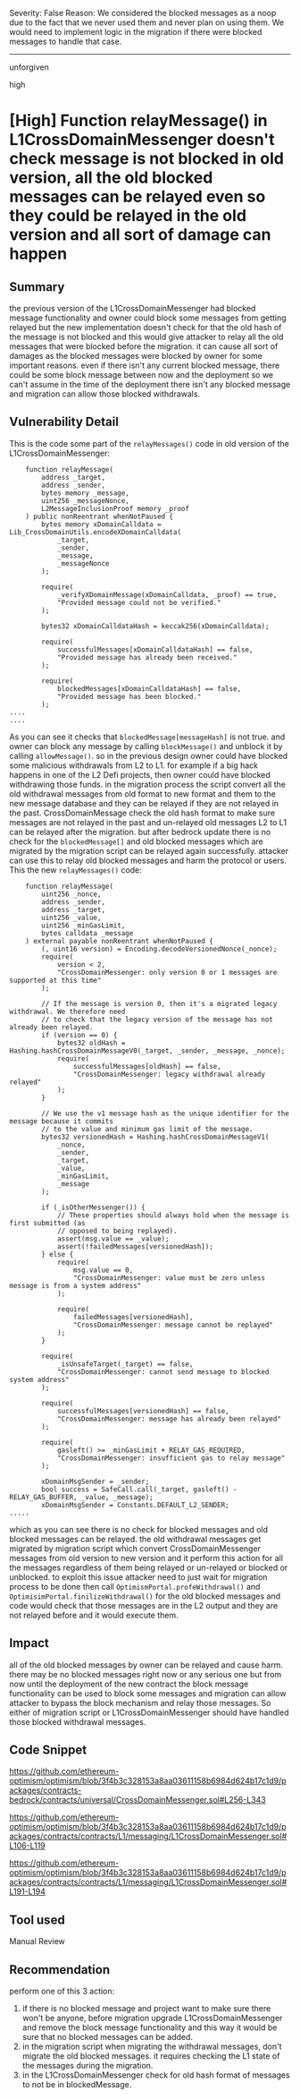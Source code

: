 Severity: False
Reason: We considered the blocked messages as a noop due to the fact that we never used them and never plan on using them. We would need to implement logic in the migration if there were blocked messages to handle that case.

---

unforgiven

high

# [High] Function relayMessage() in L1CrossDomainMessenger doesn't check message is not blocked in old version, all the old blocked messages can be relayed even so they could be relayed in the old version and all sort of damage can happen

## Summary
the previous version of the L1CrossDomainMessenger had blocked message functionality and owner could block some messages from getting relayed but the new implementation doesn't check for that the old hash of the message is not blocked and this would give attacker to relay all the old messages that were blocked before the migration. it can cause all sort of damages as the blocked messages were blocked by owner for some important reasons. even if there isn't any current blocked message, there could be some block message between now and the deployment so we can't assume in the time of the deployment there isn't any blocked message and migration can allow those blocked withdrawals.

## Vulnerability Detail
This is the code some part of the `relayMessages()` code in old version of the L1CrossDomainMessenger:
```solidity
    function relayMessage(
        address _target,
        address _sender,
        bytes memory _message,
        uint256 _messageNonce,
        L2MessageInclusionProof memory _proof
    ) public nonReentrant whenNotPaused {
        bytes memory xDomainCalldata = Lib_CrossDomainUtils.encodeXDomainCalldata(
            _target,
            _sender,
            _message,
            _messageNonce
        );

        require(
            _verifyXDomainMessage(xDomainCalldata, _proof) == true,
            "Provided message could not be verified."
        );

        bytes32 xDomainCalldataHash = keccak256(xDomainCalldata);

        require(
            successfulMessages[xDomainCalldataHash] == false,
            "Provided message has already been received."
        );

        require(
            blockedMessages[xDomainCalldataHash] == false,
            "Provided message has been blocked."
        );
....
....
```
As you can see it checks that `blockedMessage[messageHash]` is not true. and owner can block any message by calling `blockMessage()` and unblock it by calling `allowMessage()`. so in the previous design owner could have blocked some malicious withdrawals from L2 to L1. for example if a big hack happens in one of the L2 Defi projects, then owner could have blocked withdrawing those funds.
in the migration process the script convert all the old withdrawal messages from old format to new format and them to the new message database and they can be relayed if they are not relayed in the past. CrossDomainMessage check the old hash format to make sure messages are not relayed in the past and un-relayed old messages L2 to L1 can be relayed after the migration.
but after bedrock update there is no check for the `blockedMessage[]` and old blocked messages which are migrated by the migration script can be relayed again successfully.
attacker can use this to relay old blocked messages and harm the protocol or users. This the new `relayMessages()` code:
```solidity
    function relayMessage(
        uint256 _nonce,
        address _sender,
        address _target,
        uint256 _value,
        uint256 _minGasLimit,
        bytes calldata _message
    ) external payable nonReentrant whenNotPaused {
        (, uint16 version) = Encoding.decodeVersionedNonce(_nonce);
        require(
            version < 2,
            "CrossDomainMessenger: only version 0 or 1 messages are supported at this time"
        );

        // If the message is version 0, then it's a migrated legacy withdrawal. We therefore need
        // to check that the legacy version of the message has not already been relayed.
        if (version == 0) {
            bytes32 oldHash = Hashing.hashCrossDomainMessageV0(_target, _sender, _message, _nonce);
            require(
                successfulMessages[oldHash] == false,
                "CrossDomainMessenger: legacy withdrawal already relayed"
            );
        }

        // We use the v1 message hash as the unique identifier for the message because it commits
        // to the value and minimum gas limit of the message.
        bytes32 versionedHash = Hashing.hashCrossDomainMessageV1(
            _nonce,
            _sender,
            _target,
            _value,
            _minGasLimit,
            _message
        );

        if (_isOtherMessenger()) {
            // These properties should always hold when the message is first submitted (as
            // opposed to being replayed).
            assert(msg.value == _value);
            assert(!failedMessages[versionedHash]);
        } else {
            require(
                msg.value == 0,
                "CrossDomainMessenger: value must be zero unless message is from a system address"
            );

            require(
                failedMessages[versionedHash],
                "CrossDomainMessenger: message cannot be replayed"
            );
        }

        require(
            _isUnsafeTarget(_target) == false,
            "CrossDomainMessenger: cannot send message to blocked system address"
        );

        require(
            successfulMessages[versionedHash] == false,
            "CrossDomainMessenger: message has already been relayed"
        );

        require(
            gasleft() >= _minGasLimit + RELAY_GAS_REQUIRED,
            "CrossDomainMessenger: insufficient gas to relay message"
        );

        xDomainMsgSender = _sender;
        bool success = SafeCall.call(_target, gasleft() - RELAY_GAS_BUFFER, _value, _message);
        xDomainMsgSender = Constants.DEFAULT_L2_SENDER;
.....
```
which as you can see there is no check for blocked messages and old blocked messages can be relayed.
the old withdrawal messages get migrated by migration script which convert CrossDomainMessenger messages from old version to new version and it perform this action for all the messages regardless of them being relayed or un-relayed or blocked or unblocked.
to exploit this issue attacker need to just wait for migration process to be done then call `OptimismPortal.profeWithdrawal()` and `OptimisimPortal.finilizeWithdrawal()` for the old blocked messages and code would check that those messages are in the L2 output and they are not relayed before and it would execute them.

## Impact
all of the old blocked messages by owner can be relayed and cause harm. there may be no blocked messages right now or any serious one but from now until the deployment of the new contract the block message functionality can be used to block some messages and migration can allow attacker to bypass the block mechanism and relay those messages.
So either of migration script or L1CrossDomainMessenger should have handled those blocked withdrawal messages.

## Code Snippet
https://github.com/ethereum-optimism/optimism/blob/3f4b3c328153a8aa03611158b6984d624b17c1d9/packages/contracts-bedrock/contracts/universal/CrossDomainMessenger.sol#L256-L343

https://github.com/ethereum-optimism/optimism/blob/3f4b3c328153a8aa03611158b6984d624b17c1d9/packages/contracts/contracts/L1/messaging/L1CrossDomainMessenger.sol#L106-L119

https://github.com/ethereum-optimism/optimism/blob/3f4b3c328153a8aa03611158b6984d624b17c1d9/packages/contracts/contracts/L1/messaging/L1CrossDomainMessenger.sol#L191-L194


## Tool used
Manual Review

## Recommendation
perform one of this 3 action:
1. if there is no blocked message and project want to make sure there won't be anyone, before migration upgrade L1CrossDomainMessenger and remove the block message functionality and this way it would be sure that no blocked messages can be added.
2. in the migration script when migrating the withdrawal messages, don't migrate the old blocked messages. it requires checking the L1 state of the messages during the migration.
3. in the L1CrossDomainMessenger check for old hash format of messages to not be in blockedMessage.